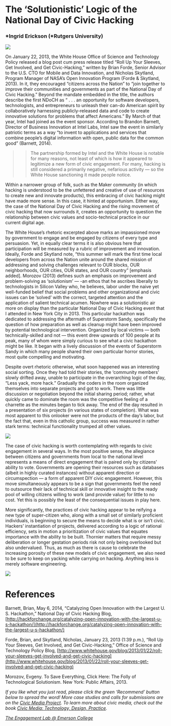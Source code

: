 # The ‘Solutionistic’ Logic of the National Day of Civic Hacking

### *Ingrid Erickson (*Rutgers University)

![](https://res.cloudinary.com/engagement-lab-home/image/upload/v1/homepage-2.0/news/medium/0_9uPYiykmdOPVFFn0.png)

On January 22, 2013, the White House Office of Science and Technology Policy released a blog post cum press release titled “Roll Up Your Sleeves, Get Involved, and Get Civic-Hacking,” written by Brian Forde, Senior Advisor to the U.S. CTO for Mobile and Data Innovation, and Nicholas Skytland, Program Manager of NASA’s Open Innovation Program (Forde & Skytland, 2013). In it, they encouraged “citizens across the Nation” to “join together to improve their communities and governments as part of the National Day of Civic Hacking.” Beyond the mandate embedded in the title, the authors describe the first NDoCH as “ . . . an opportunity for software developers, technologists, and entrepreneurs to unleash their can-do American spirit by collaboratively harnessing publicly-released data and code to create innovative solutions for problems that affect Americans.” By March of that year, Intel had joined as the event sponsor. According to Brandon Barnett, Director of Business Innovation at Intel Labs, Intel saw the event in similarly patriotic terms as a way “to invent to applications and services that combine people’s digital information with open, public data for the common good” (Barnett, 2014).

> > The partnership formed by Intel and the White House is notable for many reasons, not least of which is how it appeared to legitimize a new form of civic engagement. For many, hacking is still considered a primarily negative, nefarious activity — so the White House sanctioning it made people notice.

Within a narrower group of folk, such as the Maker community (in which hacking is understood to be the unfettered and creative of use of resources to create new and innovate products), this embracing of civic hacking might have made more sense. In this case, it hinted at opportunism. Either way, the case of the National Day of Civic Hacking and the rising movement of civic hacking that now surrounds it, creates an opportunity to question the relationship between civic values and socio-technical practice in our current digital age.

The White House’s rhetoric excerpted above marks an impassioned move by government to engage and be engaged by citizens of every type and persuasion. Yet, in equally clear terms it is also obvious here that participation will be measured by a rubric of improvement and innovation. Ideally, Forde and Skytland note, “this summer will mark the first time local developers from across the Nation unite around the shared mission of addressing and solving challenges relevant to OUR blocks, OUR neighborhoods, OUR cities, OUR states, and OUR country” [emphasis added].
Morozov (2013) defines such an emphasis on improvement and problem-solving as ‘solutionism’ — -an ethos that he ascribes liberally to technologists in Silicon Valley who, he believes, labor under the naive yet well-funded belief that social problems and other organizational and civic issues can be ‘solved’ with the correct, targeted attention and the application of salient technical acumen. Nowhere was a solutionistic air more on display than the particular National Day of Civic Hacking event that I attended in New York City in 2013. This particular hackathon was dedicated to addressing the aftermath of Superstorm Sandy, specifically the question of how preparation as well as cleanup might have been improved by potential technological intervention. Organized by local victims — both technically-skilled and not — this event drew upwards of 100 people at its peak, many of whom were simply curious to see what a civic hackathon might be like. It began with a lively discussion of the events of Superstorm Sandy in which many people shared their own particular horror stories, most quite compelling and motivating.

Despite overt rhetoric otherwise, what soon happened was an interesting social sorting. Once they had told their stories, the ‘community members’ slowly drifted away, unable to participate in the overarching logic of the day, “Less yack, more hack.” Gradually the coders in the room organized themselves into separate projects and got to work. There was little discussion or negotiation beyond the initial sharing period; rather, what quickly came to dominate the room was the competitive feeling of a charrette as the minutes began to tick away. The end of the day resulted in a presentation of six projects (in various states of completion). What was most apparent to this onlooker were not the products of the day’s labor, but the fact that, even in this catholic group, success was measured in rather stark terms: technical functionality trumped all other values.

![](https://res.cloudinary.com/engagement-lab-home/image/upload/v1/homepage-2.0/news/medium/0_ceZr9Q1fViGNfP1E.png)

The case of civic hacking is worth contemplating with regards to civic engagement in several ways. In the most positive sense, the allegiance between citizens and governments from local to the national level represents a means of direct engagement that is paired only by citizens’ ability to vote. Governments are opening their resources such as databases (albeit in highly curated instances) without apparent direction or circumspection — a form of apparent DIY civic engagement. However, this move simultaneously appears to be a sign that governments feel the need to outsource their lack of technical skill or innovative insight to the ready pool of willing citizens willing to work (and provide value) for little to no cost. Yet this is possibly the least of the consequential issues in play here.

More significantly, the practices of civic hacking appear to be reifying a new type of super-citizen who, along with a small set of similarly proficient individuals, is beginning to secure the means to decide what is or isn’t civic. Hackers’ instantiation of projects, delivered according to a logic of rational efficiency, sets in motion a prioritization of civic values that equates importance with the ability to be built. Thornier matters that require messy deliberation or longer gestation periods risk not only being overlooked but also undervalued. Thus, as much as there is cause to celebrate the increasing porosity of these new models of civic engagement, we also need to be sure to keep on yacking while carrying on hacking. Anything less is merely software engineering.

![](https://res.cloudinary.com/engagement-lab-home/image/upload/v1/homepage-2.0/news/medium/0_AtHJWHl-Mn5jhJl3.png)

# References

Barnett, Brian, May 6, 2014, “Catalyzing Open Innovation with the Largest U. S. Hackathon,” National Day of Civic Hacking Blog, [http://hackforchange.org/catalyzing-open-innovation-with-the-largest-u-s-hackathon/](http://hackforchange.org/catalyzing-open-innovation-with-the-largest-u-s-hackathon/)

Forde, Brian, and Skytland, Nicholas, January 23, 2013 (1:39 p.m.), “Roll Up Your Sleeves, Get Involved, and Get Civic-Hacking,” Office of Science and Technology Policy Blog, [http://www.whitehouse.gov/blog/2013/01/22/roll-your-sleeves-get-involved-and-get-civic-hacking](http://www.whitehouse.gov/blog/2013/01/22/roll-your-sleeves-get-involved-and-get-civic-hacking)

Morozov, Evgeny. To Save Everything, Click Here: The Folly of Technological Solutionism. New York: Public Affairs, 2013.

_If you like what you just read, please click the green ‘Recommend’ button below to spread the word! More case studies and calls for submissions are on the [Civic Media Project](http://www.civicmediaproject.com). To learn more about civic media, check out the book [Civic Media: Technology, Design, Practice](https://mitpress.mit.edu/books/civic-media)._

[_The Engagement Lab @ Emerson College_](http://elab.emerson.edu)
